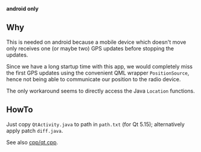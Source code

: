 
**android only**


Why
---

This is needed on android because a mobile device which doesn't move only
receives one (or maybe two) GPS updates before stopping the updates.

Since we have a long startup time with this app, we would completely miss
the first GPS updates using the convenient QML wrapper `PositionSource`,
hence not being able to communicate our position to the radio device.

The only workaround seems to directly access the Java `Location` functions.


HowTo
-----

Just copy `QtActivity.java` to path in `path.txt` (for Qt 5.15);
alternatively apply patch `diff.java`.

See also [cpp/qt.cpp](../cpp/qt.cpp).
